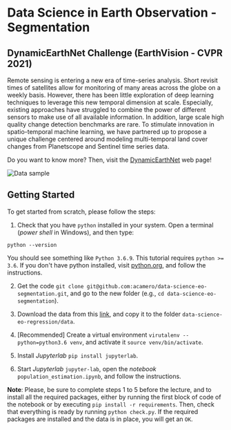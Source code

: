 # Data Science in Earth Observation - Segmentation

## DynamicEarthNet Challenge (EarthVision - CVPR 2021)

Remote sensing is entering a new era of time-series analysis. Short revisit times of satellites allow for monitoring of many areas across the globe on a weekly basis. However, there has been little exploration of deep learning techniques to leverage this new temporal dimension at scale. Especially, existing approaches have struggled to combine the power of different sensors to make use of all available information. In addition, large scale high quality change detection benchmarks are rare. To stimulate innovation in spatio-temporal machine learning, we have partnered up to propose a unique challenge centered around modeling multi-temporal land cover changes from Planetscope and Sentinel time series data.

Do you want to know more? Then, visit the [DynamicEarthNet](https://codalab.lisn.upsaclay.fr/competitions/2882) web page!

![Data sample](challenge_sample_cube.gif)


## Getting Started

To get started from scratch, please follow the steps:

1. Check that you have `python` installed in your system. Open a terminal (*power shell* in Windows), and then type:

```
python --version
```

You should see something like `Python 3.6.9`. This tutorial requires `python >= 3.6`. If you don't have python installed, visit [python.org](https://www.python.org/downloads/), and follow the instructions.

2. Get the code `git clone git@github.com:acamero/data-science-eo-segmentation.git`, and go to the new folder (e.g., `cd data-science-eo-segmentation`).

3. Download the data from this [link](https://syncandshare.lrz.de/getlink/fizKL5yAeovBtzn8aHPzn/dynamic_earth_net.h5), and copy it to the folder `data-science-eo-regression/data`.

4. [Recommended] Create a virtual environment `virutalenv --python=python3.6 venv`, and activate it `source venv/bin/activate`.

5. Install *Jupyterlab* `pip install jupyterlab`.

6. Start *Jupyterlab* `jupyter-lab`, open the *notebook* `population_estimation.ipynb`, and follow the instructions.

**Note**: Please, be sure to complete steps 1 to 5 before the lecture, and to install all the required packages, either by running the first block of code of the notebook or by executing `pip install -r requirements`. Then, check that everything is ready by running `python check.py`. If the required packages are installed and the data is in place, you will get an `OK`.


